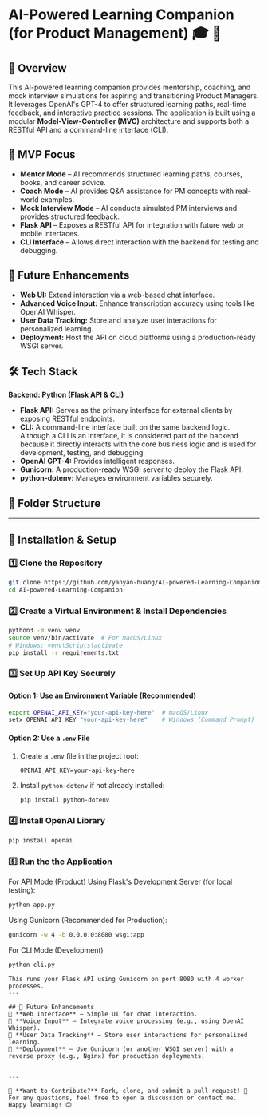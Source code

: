 # AI-Powered Learning Companion (for Product Management) 🎓 🚀

## 📌 Overview
This AI-powered learning companion provides mentorship, coaching, and mock interview simulations for aspiring and transitioning Product Managers. It leverages OpenAI's GPT-4 to offer structured learning paths, real-time feedback, and interactive practice sessions. The application is built using a modular **Model-View-Controller (MVC)** architecture and supports both a RESTful API and a command-line interface (CLI).

## 🎯 MVP Focus
- **Mentor Mode** – AI recommends structured learning paths, courses, books, and career advice.
- **Coach Mode** – AI provides Q&A assistance for PM concepts with real-world examples.
- **Mock Interview Mode** – AI conducts simulated PM interviews and provides structured feedback.
- **Flask API** – Exposes a RESTful API for integration with future web or mobile interfaces.
- **CLI Interface** – Allows direct interaction with the backend for testing and debugging.

## 🚀 Future Enhancements
- **Web UI:** Extend interaction via a web-based chat interface.
- **Advanced Voice Input:** Enhance transcription accuracy using tools like OpenAI Whisper.
- **User Data Tracking:** Store and analyze user interactions for personalized learning.
- **Deployment:** Host the API on cloud platforms using a production-ready WSGI server.

## 🛠️ Tech Stack
**Backend: Python (Flask API & CLI)**  
- **Flask API:** Serves as the primary interface for external clients by exposing RESTful endpoints.
- **CLI:** A command-line interface built on the same backend logic. Although a CLI is an interface, it is considered part of the backend because it directly interacts with the core business logic and is used for development, testing, and debugging.
- **OpenAI GPT-4:** Provides intelligent responses.
- **Gunicorn:** A production-ready WSGI server to deploy the Flask API.
- **python-dotenv:** Manages environment variables securely.

## 📂 Folder Structure


---

## 🔧 Installation & Setup

### 1️⃣ Clone the Repository
```bash
git clone https://github.com/yanyan-huang/AI-powered-Learning-Companion.git
cd AI-powered-Learning-Companion

```

### 2️⃣ Create a Virtual Environment & Install Dependencies  
```bash
python3 -m venv venv
source venv/bin/activate  # For macOS/Linux
# Windows: venv\Scripts\activate
pip install -r requirements.txt
```

### 3️⃣ Set Up API Key Securely  

#### **Option 1: Use an Environment Variable (Recommended)**
```bash
export OPENAI_API_KEY="your-api-key-here"  # macOS/Linux
setx OPENAI_API_KEY "your-api-key-here"    # Windows (Command Prompt)
```

#### **Option 2: Use a `.env` File**  
1. Create a `.env` file in the project root:  
   ```
   OPENAI_API_KEY=your-api-key-here
   ```
2. Install `python-dotenv` if not already installed:  
   ```bash
   pip install python-dotenv
   ```

### 4️⃣ Install OpenAI Library 
```bash
pip install openai
```  

### 5️⃣ Run the the Application
For API Mode (Product)
Using Flask's Development Server (for local testing):
```bash
python app.py
```
Using Gunicorn (Recommended for Production):
```bash
gunicorn -w 4 -b 0.0.0.0:8080 wsgi:app
```

For CLI Mode (Development)
```bash
python cli.py
```

```
This runs your Flask API using Gunicorn on port 8080 with 4 worker processes.
---

## 🔮 Future Enhancements  
🚀 **Web Interface** – Simple UI for chat interaction.  
🚀 **Voice Input** – Integrate voice processing (e.g., using OpenAI Whisper).  
🚀 **User Data Tracking** – Store user interactions for personalized learning.  
🚀 **Deployment** – Use Gunicorn (or another WSGI server) with a reverse proxy (e.g., Nginx) for production deployments. 


---

🔗 **Want to Contribute?** Fork, clone, and submit a pull request! 🚀  
For any questions, feel free to open a discussion or contact me.  
Happy learning! 😊

